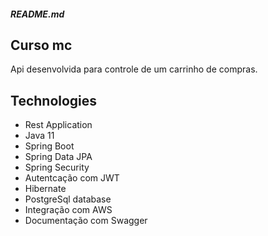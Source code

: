 <h5>
  README.md
</h5>

<div>
  <article>
       <h1>
          <a id="user-content-readings-application" class="anchor" aria-hidden="true" href="#readings-application"></a>
            Curso mc
        </h1>
      <p>Api desenvolvida para controle de um carrinho de compras.</p>
      <h1><a id="user-content-technologies" class="anchor" aria-hidden="true" href="#technologies"></a>
        Technologies
      </h1>
      <ul>
        <li>Rest Application</li>
        <li>Java 11</li>
        <li>Spring Boot</li>
        <li>Spring Data JPA</li>
        <li>Spring Security</li>
        <li>Autentcação com JWT</li>
        <li>Hibernate</li>
        <li>PostgreSql database</li>
        <li>Integração com AWS</li>
        <li>Documentação com Swagger</li>
      </ul>
    </article>
  </div>
</div>
